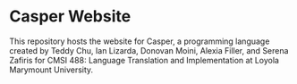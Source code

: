 # Casper Website
This repository hosts the website for Casper, a programming language created by Teddy Chu, Ian Lizarda, Donovan Moini, Alexia Filler, and Serena Zafiris for CMSI 488: Language Translation and Implementation at Loyola Marymount University.

